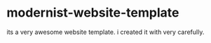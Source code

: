 # modernist-website-template
its a very awesome website template. i created it with very carefully.
